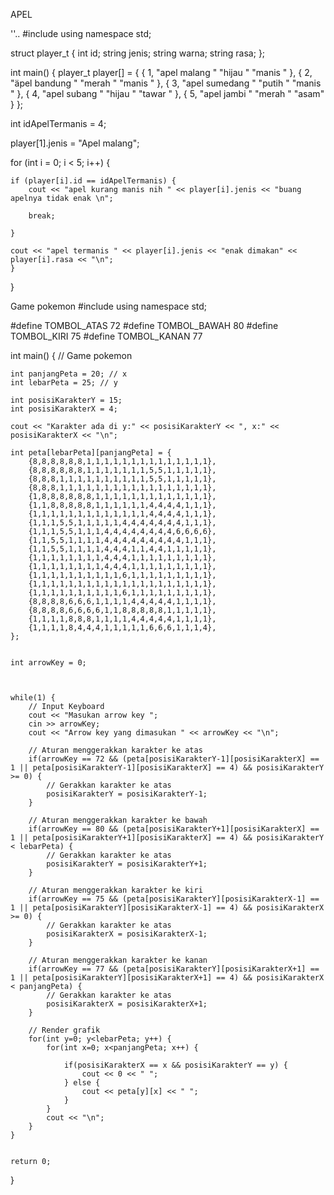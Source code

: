 
APEL

''..
#include<iostream>
using namespace std;

struct player_t {
    int id;
    string jenis;
    string warna;
    string rasa;
};

int main() {
    player_t player[] = {
    {
        1,
        "apel malang "
        "hijau "
        "manis "
    },
    {
        2,
        "äpel bandung "
        "merah "
        "manis "
    },
    {
        3,
        "apel sumedang "
        "putih "
        "manis "
    },
    {
        4,
        "apel subang "
        "hijau "
        "tawar "
    },
    {
        5,
        "apel jambi "
        "merah "
        "asam"
    }
};

int idApelTermanis = 4;

player[1].jenis = "Apel malang";

for (int i = 0; i < 5; i++) {
    
    if (player[i].id == idApelTermanis) {
        cout << "apel kurang manis nih " << player[i].jenis << "buang apelnya tidak enak \n";
        
        break;
        
    }
    
    cout << "apel termanis " << player[i].jenis << "enak dimakan" << player[i].rasa << "\n";
    }
}

                                                                                       
                                                                                       
                                                                                       
Game pokemon
#include <iostream>
using namespace std;

#define TOMBOL_ATAS 72
#define TOMBOL_BAWAH 80
#define TOMBOL_KIRI 75
#define TOMBOL_KANAN 77

int main() {
    // Game pokemon
    
    int panjangPeta = 20; // x
    int lebarPeta = 25; // y
    
    int posisiKarakterY = 15;
    int posisiKarakterX = 4;
    
    cout << "Karakter ada di y:" << posisiKarakterY << ", x:" << posisiKarakterX << "\n";
    
    int peta[lebarPeta][panjangPeta] = {
        {8,8,8,8,8,8,1,1,1,1,1,1,1,1,1,1,1,1,1,1},
        {8,8,8,8,8,8,1,1,1,1,1,1,1,5,5,1,1,1,1,1},
        {8,8,8,1,1,1,1,1,1,1,1,1,1,5,5,1,1,1,1,1},
        {8,8,8,1,1,1,1,1,1,1,1,1,1,1,1,1,1,1,1,1},
        {1,8,8,8,8,8,8,1,1,1,1,1,1,1,1,1,1,1,1,1},
        {1,1,8,8,8,8,8,1,1,1,1,1,1,4,4,4,4,1,1,1},
        {1,1,1,1,1,1,1,1,1,1,1,1,1,4,4,4,4,1,1,1},
        {1,1,1,5,5,1,1,1,1,1,4,4,4,4,4,4,4,1,1,1},
        {1,1,1,5,5,1,1,1,4,4,4,4,4,4,4,4,6,6,6,6},
        {1,1,5,5,1,1,1,1,4,4,4,4,4,4,4,4,4,1,1,1},
        {1,1,5,5,1,1,1,1,4,4,4,1,1,4,4,1,1,1,1,1},
        {1,1,1,1,1,1,1,1,4,4,4,1,1,1,1,1,1,1,1,1},
        {1,1,1,1,1,1,1,1,4,4,4,1,1,1,1,1,1,1,1,1},
        {1,1,1,1,1,1,1,1,1,1,6,1,1,1,1,1,1,1,1,1},
        {1,1,1,1,1,1,1,1,1,1,1,1,1,1,1,1,1,1,1,1},
        {1,1,1,1,1,1,1,1,1,1,6,1,1,1,1,1,1,1,1,1},
        {8,8,8,8,6,6,6,1,1,1,1,4,4,4,4,4,1,1,1,1},
        {8,8,8,8,6,6,6,6,1,1,8,8,8,8,8,1,1,1,1,1},
        {1,1,1,1,8,8,8,1,1,1,1,4,4,4,4,4,1,1,1,1},
        {1,1,1,1,8,4,4,4,1,1,1,1,1,6,6,6,1,1,1,4},
    };
    
    
    int arrowKey = 0;
    
   
    
    while(1) {
        // Input Keyboard
        cout << "Masukan arrow key ";
        cin >> arrowKey;
        cout << "Arrow key yang dimasukan " << arrowKey << "\n";
        
        // Aturan menggerakkan karakter ke atas
        if(arrowKey == 72 && (peta[posisiKarakterY-1][posisiKarakterX] == 1 || peta[posisiKarakterY-1][posisiKarakterX] == 4) && posisiKarakterY >= 0) {
            // Gerakkan karakter ke atas
            posisiKarakterY = posisiKarakterY-1;
        }
        
        // Aturan menggerakkan karakter ke bawah
        if(arrowKey == 80 && (peta[posisiKarakterY+1][posisiKarakterX] == 1 || peta[posisiKarakterY+1][posisiKarakterX] == 4) && posisiKarakterY < lebarPeta) {
            // Gerakkan karakter ke atas
            posisiKarakterY = posisiKarakterY+1;
        }
        
        // Aturan menggerakkan karakter ke kiri
        if(arrowKey == 75 && (peta[posisiKarakterY][posisiKarakterX-1] == 1 || peta[posisiKarakterY][posisiKarakterX-1] == 4) && posisiKarakterX >= 0) {
            // Gerakkan karakter ke atas
            posisiKarakterX = posisiKarakterX-1;
        }
        
        // Aturan menggerakkan karakter ke kanan
        if(arrowKey == 77 && (peta[posisiKarakterY][posisiKarakterX+1] == 1 || peta[posisiKarakterY][posisiKarakterX+1] == 4) && posisiKarakterX < panjangPeta) {
            // Gerakkan karakter ke atas
            posisiKarakterX = posisiKarakterX+1;
        }
        
        // Render grafik
        for(int y=0; y<lebarPeta; y++) {
            for(int x=0; x<panjangPeta; x++) {
                
                if(posisiKarakterX == x && posisiKarakterY == y) {
                    cout << 0 << " ";
                } else {
                    cout << peta[y][x] << " ";
                }
            }
            cout << "\n";
        }
    }
     
    
    return 0;
}

